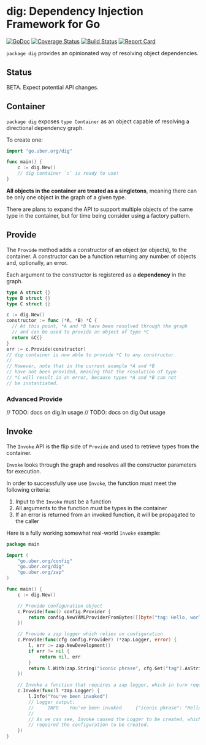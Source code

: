 # dig: Dependency Injection Framework for Go

[![GoDoc][doc-img]][doc]
[![Coverage Status][cov-img]][cov]
[![Build Status][ci-img]][ci]
[![Report Card][report-card-img]][report-card]

`package dig` provides an opinionated way of resolving object dependencies.

## Status

BETA. Expect potential API changes.

## Container

`package dig` exposes `type Container` as an object capable of resolving a
directional dependency graph.

To create one:

```go
import "go.uber.org/dig"

func main() {
	c := dig.New()
	// dig container `c` is ready to use!
}
```

**All objects in the container are treated as a singletons**, meaning there can be
only one object in the graph of a given type.

There are plans to expand the API to support multiple objects of the same type
in the container, but for time being consider using a factory pattern.

## Provide

The `Provide` method adds a constructor of an object (or objects), to the container.
A constructor can be a function returning any number of objects and, optionally,
an error.

Each argument to the constructor is registered as a **dependency** in the graph.

```go
type A struct {}
type B struct {}
type C struct {}

c := dig.New()
constructor := func (*A, *B) *C {
  // At this point, *A and *B have been resolved through the graph
  // and can be used to provide an object of type *C
  return &C{}
}
err := c.Provide(constructor)
// dig container is now able to provide *C to any constructor.
//
// However, note that in the current example *A and *B
// have not been provided, meaning that the resolution of type
// *C will result in an error, because types *A and *B can not
// be instantiated.
```

### Advanced Provide

// TODO: docs on dig.In usage
// TODO: docs on dig.Out usage

## Invoke

The `Invoke` API is the flip side of `Provide` and used to retrieve types from the container.

`Invoke` looks through the graph and resolves all the constructor parameters for execution.

In order to successfully use use `Invoke`, the function must meet the following criteria:

1. Input to the `Invoke` must be a function
1. All arguments to the function must be types in the container
1. If an error is returned from an invoked function, it will be propagated to the caller

Here is a fully working somewhat real-world `Invoke` example:

```go
package main

import (
	"go.uber.org/config"
	"go.uber.org/dig"
	"go.uber.org/zap"
)

func main() {
	c := dig.New()

	// Provide configuration object
	c.Provide(func() config.Provider {
		return config.NewYAMLProviderFromBytes([]byte("tag: Hello, world!"))
	})

	// Provide a zap logger which relies on configuration
	c.Provide(func(cfg config.Provider) (*zap.Logger, error) {
		l, err := zap.NewDevelopment()
		if err != nil {
			return nil, err
		}
		return l.With(zap.String("iconic phrase", cfg.Get("tag").AsString())), nil
	})

	// Invoke a function that requires a zap logger, which in turn requires config
	c.Invoke(func(l *zap.Logger) {
		l.Info("You've been invoked")
		// Logger output:
		//     INFO    You've been invoked     {"iconic phrase": "Hello, world!"}
		//
		// As we can see, Invoke caused the Logger to be created, which in turn
		// required the configuration to be created.
	})
}
```

[doc]: https://godoc.org/go.uber.org/dig
[doc-img]: https://godoc.org/go.uber.org/dig?status.svg
[cov]: https://codecov.io/gh/uber-go/dig/branch/master
[cov-img]: https://codecov.io/gh/uber-go/dig/branch/master/graph/badge.svg
[ci]: https://travis-ci.org/uber-go/dig
[ci-img]: https://travis-ci.org/uber-go/dig.svg?branch=master
[report-card]: https://goreportcard.com/report/github.com/uber-go/dig
[report-card-img]: https://goreportcard.com/badge/github.com/uber-go/dig
